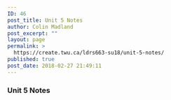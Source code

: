 ```yaml
---
ID: 46
post_title: Unit 5 Notes
author: Colin Madland
post_excerpt: ""
layout: page
permalink: >
  https://create.twu.ca/ldrs663-su18/unit-5-notes/
published: true
post_date: 2018-02-27 21:49:11
---
```

### Unit 5 Notes